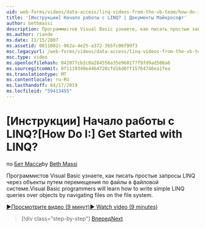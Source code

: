 ```yaml
---
uid: web-forms/videos/data-access/linq-videos-from-the-vb-team/how-do-i-get-started-with-linq
title: '[Инструкции] Начало работы с LINQ? | Документы Майкрософт'
author: bethmassi
description: Программистов Visual Basic узнаете, как писать простые запросы LINQ через объекты путем перемещения по файлы в файловой системе.
ms.author: riande
ms.date: 11/15/2007
ms.assetid: 0811002c-962a-4e25-a372-3b5fc06f99f3
msc.legacyurl: /web-forms/videos/data-access/linq-videos-from-the-vb-team/how-do-i-get-started-with-linq
msc.type: video
ms.openlocfilehash: 042077cb2c0a284556a35e960177f9fd9ad508a6
ms.sourcegitcommit: 0f1119340e4464720cfd16d0ff15764746ea1fea
ms.translationtype: MT
ms.contentlocale: ru-RU
ms.lasthandoff: 04/17/2019
ms.locfileid: "59413455"
---
```

# <a name="how-do-i-get-started-with-linq"></a><span data-ttu-id="79853-104">[Инструкции] Начало работы с LINQ?</span><span class="sxs-lookup"><span data-stu-id="79853-104">[How Do I:] Get Started with LINQ?</span></span>

<span data-ttu-id="79853-105">по [Бет Масси](https://github.com/bethmassi)</span><span class="sxs-lookup"><span data-stu-id="79853-105">by [Beth Massi](https://github.com/bethmassi)</span></span>

<span data-ttu-id="79853-106">Программистов Visual Basic узнаете, как писать простые запросы LINQ через объекты путем перемещения по файлы в файловой системе.</span><span class="sxs-lookup"><span data-stu-id="79853-106">Visual Basic programmers will learn how to write simple LINQ queries over objects by navigating files on the file system.</span></span>

[<span data-ttu-id="79853-107">&#9654;Просмотрите видео (9 минут)</span><span class="sxs-lookup"><span data-stu-id="79853-107">&#9654; Watch video (9 minutes)</span></span>](https://channel9.msdn.com/Blogs/ASP-NET-Site-Videos/how-do-i-get-started-with-linq)

> [!div class="step-by-step"]
> [<span data-ttu-id="79853-108">Вперед</span><span class="sxs-lookup"><span data-stu-id="79853-108">Next</span></span>](how-do-i-perform-group-and-aggregate-queries.md)
